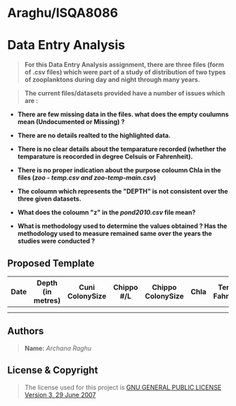 # Araghu/ISQA8086

# Data Entry Analysis

> **For this Data Entry Analysis assignment, there are three files (form of .csv files) which were part of a study of distribution of two types of zooplanktons during day and night through many years.**

> **The current files/datasets provided have a number of issues which are :**

  * **There are few missing data in the files. what does the empty coulumns mean (Undocumented or Missing) ?**
  
  * **There are no details realted to the highlighted data.**
  
  * **There is no clear details about the temparature recorded (whether the temparature is reocorded in degree Celsuis or   Fahrenheit).**
  
  * **There is no proper indication about the purpose coloumn Chla in the files (_zoo - temp.csv and zoo-temp-main.csv_)**
  
  * **The coloumn which represents the "DEPTH" is not consistent over the three given datasets.**
  
  * **What does the coloumn "z" in the _pond2010.csv_ file mean?**
  
  * **What is methodology used to determine the values obtained ? Has the methodology used to measure remained same over the years the studies were conducted ?**
  
## Proposed Template

| Date | Depth (in metres) | Cuni ColonySize | Chippo #/L | Chippo ColonySize | Chla  | Temp (in Fahrenheit)|
| :---:| :---------------: | :-------------: |:----------:| :---------------: | :---: | :------------------:|
|      |                   |                 |            |                   |       |                     |
|      |                   |                 |            |                   |       |                     |
       
## **Authors**

> **Name:** _Archana Raghu_

## **License & Copyright**

> The license used for this project is [GNU GENERAL PUBLIC LICENSE Version 3, 29 June 2007](https://github.com/ArchanaRaghu512/Araghu8086/blob/master/LICENSE)




